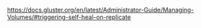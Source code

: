 
https://docs.gluster.org/en/latest/Administrator-Guide/Managing-Volumes/#triggering-self-heal-on-replicate
